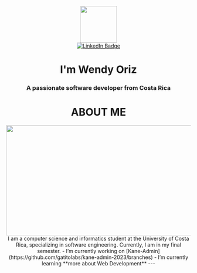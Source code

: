 <div id="header" align="center">
    <img src="https://media.giphy.com/media/hqU2KkjW5bE2v2Z7Q2/giphy.gif" width="100"/>
    <div id="badges">
      <a href="[linkedin-URL](https://www.linkedin.com/in/wendy-ortiz-alfaro/)">
        <img src="https://img.shields.io/badge/LinkedIn-blue?style=for-the-badge&logo=linkedin&logoColor=white" alt="LinkedIn Badge"/>
      </a>
      <h1 align="center">I'm Wendy Oriz</h1>
      <h3 align="center">A passionate software developer from Costa Rica</h3>
</div>
<div align="center">
  <h1>ABOUT ME</h1>
  <img src="https://www.google.com/url?sa=i&url=https%3A%2F%2Ftoppng.com%2Ffree-image%2Fsingle-line-border-designs-png-PNG-free-PNG-Images_109628&psig=AOvVaw3BxGoWGeRR8-C74Ugxydpv&ust=1685506643698000&source=images&cd=vfe&ved=0CBEQjRxqFwoTCODn09eXnP8CFQAAAAAdAAAAABAE" width="600" height="300"/>
</div>
I am a computer science and informatics student at the University of Costa Rica, specializing in software engineering. Currently, I am in my final semester.
- I’m currently working on [Kane-Admin](https://github.com/gatitolabs/kane-admin-2023/branches)
- I’m currently learning **more about Web Development**
---

